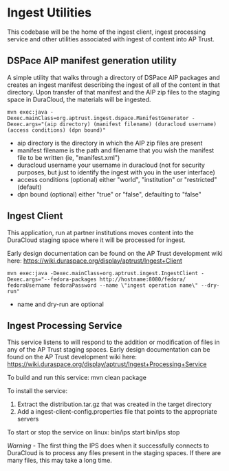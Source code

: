 # Ingest Utilities

This codebase will be the home of the ingest client, ingest processing service and other utilities associated with ingest of content into AP Trust.

## DSPace AIP manifest generation utility

A simple utility that walks through a directory of DSPace AIP packages and creates an ingest manifest describing the ingest of all of the content in that directory.  Upon transfer of that manifest and the AIP zip files to the staging space in DuraCloud, the materials will be ingested.

	mvn exec:java -Dexec.mainClass=org.aptrust.ingest.dspace.ManifestGenerator -Dexec.args="(aip directory) (manifest filename) (duracloud username) (access conditions) (dpn bound)"

* aip directory is the directory in which the AIP zip files are present 
* manifest filename is the path and filename that you wish the manifest file to be written (ie, "manifest.xml")
* duracloud username your username in duracloud (not for security purposes, but just to identify the ingest with you in the user interface)
* access conditions (optional) either "world", "institution" or "restricted" (default)
* dpn bound (optional) either "true" or "false", defaulting to "false"

## Ingest Client
This application, run at partner institutions moves content into the DuraCloud staging space where it will be processed for ingest.

Early design documentation can be found on the AP Trust development wiki here: https://wiki.duraspace.org/display/aptrust/Ingest+Client

	mvn exec:java -Dexec.mainClass=org.aptrust.ingest.IngestClient -Dexec.args="--fedora-packages http://hostname:8080/fedora/ fedoraUsername fedoraPassword --name \"ingest operation name\" --dry-run"

* name and dry-run are optional

## Ingest Processing Service
This service listens to will respond to the addition or modification of files in any of the AP Trust staging spaces.  Early design documentation can be found on the AP Trust development wiki here: https://wiki.duraspace.org/display/aptrust/Ingest+Processing+Service

To build and run this service:
    mvn clean package

To install the service:
1. Extract the distribution.tar.gz that was created in the target directory
2. Add a ingest-client-config.properties file that points to the appropriate servers

To start or stop the service on linux:
    bin/ips start
    bin/ips stop

*Warning* - The first thing the IPS does when it successfully connects to DuraCloud is to process any files present in the staging spaces.  If there are many files, this may take a long time.
